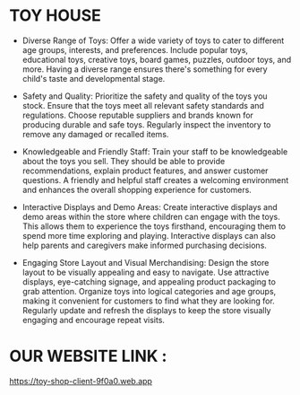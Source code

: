 # TOY HOUSE

* Diverse Range of Toys: Offer a wide variety of toys to cater to different age groups, interests, and preferences. Include popular toys, educational toys, creative toys, board games, puzzles, outdoor toys, and more. Having a diverse range ensures there's something for every child's taste and developmental stage.

* Safety and Quality: Prioritize the safety and quality of the toys you stock. Ensure that the toys meet all relevant safety standards and regulations. Choose reputable suppliers and brands known for producing durable and safe toys. Regularly inspect the inventory to remove any damaged or recalled items.

* Knowledgeable and Friendly Staff: Train your staff to be knowledgeable about the toys you sell. They should be able to provide recommendations, explain product features, and answer customer questions. A friendly and helpful staff creates a welcoming environment and enhances the overall shopping experience for customers.

* Interactive Displays and Demo Areas: Create interactive displays and demo areas within the store where children can engage with the toys. This allows them to experience the toys firsthand, encouraging them to spend more time exploring and playing. Interactive displays can also help parents and caregivers make informed purchasing decisions.

* Engaging Store Layout and Visual Merchandising: Design the store layout to be visually appealing and easy to navigate. Use attractive displays, eye-catching signage, and appealing product packaging to grab attention. Organize toys into logical categories and age groups, making it convenient for customers to find what they are looking for. Regularly update and refresh the displays to keep the store visually engaging and encourage repeat visits.


# OUR WEBSITE LINK :
 https://toy-shop-client-9f0a0.web.app